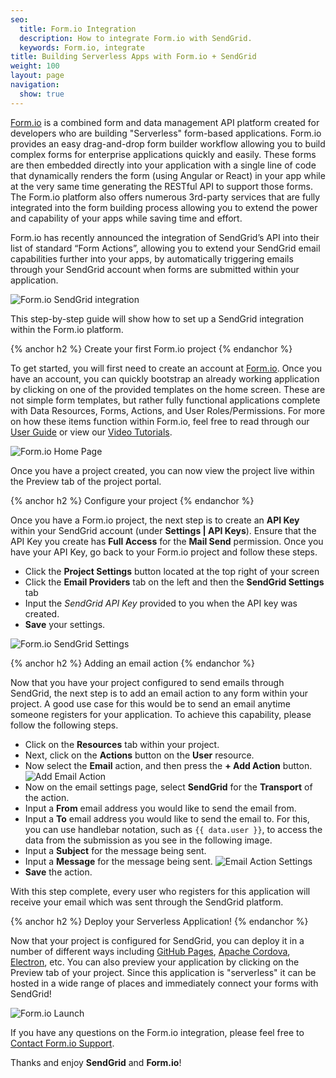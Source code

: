 ```yaml
---
seo:
  title: Form.io Integration
  description: How to integrate Form.io with SendGrid.
  keywords: Form.io, integrate
title: Building Serverless Apps with Form.io + SendGrid
weight: 100
layout: page
navigation:
  show: true
---
```

<a href="https://form.io" target="_blank">Form.io</a> is a combined form and data management API platform created for developers who are building "Serverless" form-based applications. Form.io provides an easy drag-and-drop form builder workflow allowing you to build complex forms for enterprise applications quickly and easily. These forms are then embedded directly into your application with a single line of code that dynamically renders the form (using Angular or React) in your app while at the very same time generating the RESTful API to support those forms. The Form.io platform also offers numerous 3rd-party services that are fully integrated into the form building process allowing you to extend the power and capability of your apps while saving time and effort.

Form.io has recently announced the integration of SendGrid’s API into their list of standard “Form Actions”, allowing you to extend your SendGrid email capabilities further into your apps, by automatically triggering emails through your SendGrid account when forms are submitted within your application.

![Form.io SendGrid integration]({{root_url}}/images/formio-sendgrid.png "Form.io SendGrid Integration")

This step-by-step guide will show how to set up a SendGrid integration within the Form.io platform.

{% anchor h2 %}
Create your first Form.io project
{% endanchor %}

To get started, you will first need to create an account at <a target="_blank" href="https://portal.form.io">Form.io</a>. Once you have an account, you can quickly bootstrap an already working application by clicking on one of the provided templates on the home screen. These are not simple form templates, but rather fully functional applications complete with Data Resources, Forms, Actions, and User Roles/Permissions. For more on how these items function within Form.io, feel free to read through our <a href="https://help.form.io/userguide/" target="_blank">User Guide</a> or view our <a href="https://help.form.io/tutorials/videos/#welcome" target="_blank">Video Tutorials</a>.

![Form.io Home Page]({{root_url}}/images/formio-home.png "Form.io Home Page")

Once you have a project created, you can now view the project live within the Preview tab of the project portal.

{% anchor h2 %}
Configure your project
{% endanchor %}

Once you have a Form.io project, the next step is to create an <strong>API Key</strong> within your SendGrid account (under <strong>Settings | API Keys</strong>). Ensure that the API Key you create has <strong>Full Access</strong> for the <strong>Mail Send</strong> permission. Once you have your API Key, go back to your Form.io project and follow these steps.

 - Click the <strong>Project Settings</strong> button located at the top right of your screen
 - Click the <strong>Email Providers</strong> tab on the left and then the <strong>SendGrid Settings</strong> tab
 - Input the <em>SendGrid API Key</em> provided to you when the API key was created.
 - <strong>Save</strong> your settings.

![Form.io SendGrid Settings]({{root_url}}/images/formio-settings.png "Form.io SendGrid Settings")

{% anchor h2 %}
Adding an email action
{% endanchor %}

Now that you have your project configured to send emails through SendGrid, the next step is to add an email action to any form within your project. A good use case for this would be to send an email anytime someone registers for your application. To achieve this capability, please follow the following steps.

 - Click on the <strong>Resources</strong> tab within your project.
 - Next, click on the <strong>Actions</strong> button on the <strong>User</strong> resource.
 - Now select the <strong>Email</strong> action, and then press the <strong>+ Add Action</strong> button.
   ![Add Email Action]({{root_url}}/images/formio-add-email.png "Form.io Add Email Action")
 - Now on the email settings page, select <strong>SendGrid</strong> for the <strong>Transport</strong> of the action.
 - Input a <strong>From</strong> email address you would like to send the email from.
 - Input a <strong>To</strong> email address you would like to send the email to. For this, you can use handlebar notation, such as ```{{ data.user }}```, to access the data from the submission as you see in the following image.
 - Input a <strong>Subject</strong> for the message being sent.
 - Input a <strong>Message</strong> for the message being sent.
   ![Email Action Settings]({{root_url}}/images/formio-email-action.png "Form.io Email Action Settings")
 - <strong>Save</strong> the action.

With this step complete, every user who registers for this application will receive your email which was sent through the SendGrid platform.

{% anchor h2 %}
Deploy your Serverless Application!
{% endanchor %}

Now that your project is configured for SendGrid, you can deploy it in a number of different ways including <a href="https://pages.github.com/" target="_blank">GitHub Pages</a>, <a href="https://cordova.apache.org/" target="_blank">Apache Cordova</a>, <a href="http://electron.atom.io/" target="_blank">Electron</a>, etc. You can also preview your application by clicking on the Preview tab of your project. Since this application is "serverless" it can be hosted in a wide range of places and immediately connect your forms with SendGrid!

![Form.io Launch]({{root_url}}/images/formio-launch.png "Form.io Launch")

If you have any questions on the Form.io integration, please feel free to <a href="https://form.io/#contact" target="_blank">Contact Form.io Support</a>.

Thanks and enjoy <strong>SendGrid</strong> and <strong>Form.io</strong>!
